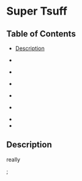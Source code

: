 # Super Tsuff
  
  ## Table of Contents
  * [Description](#description)
  * []()
  
  * []()
  * []()
  * []()
  * []()
  * 
  * 

## Description
really








  ;
